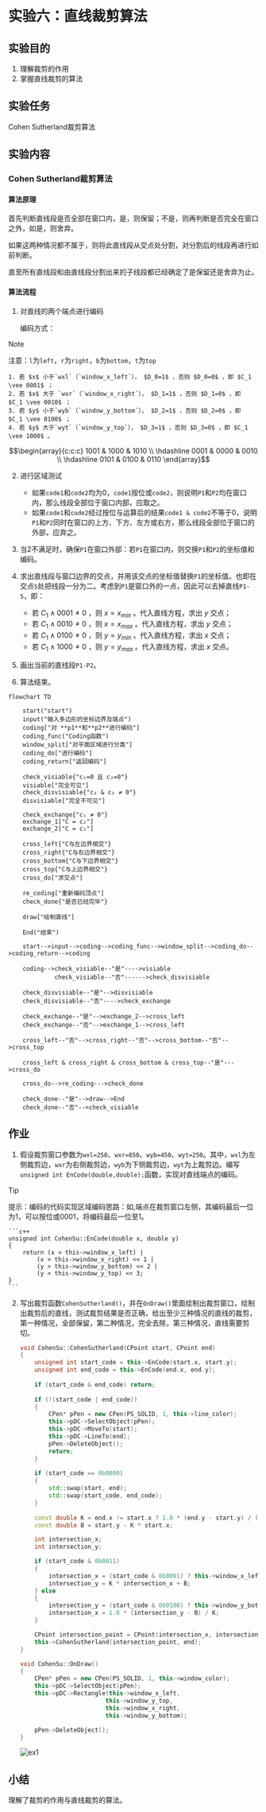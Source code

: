 ﻿# 实验六：直线裁剪算法

## 实验目的

1. 理解裁剪的作用
2. 掌握直线裁剪的算法

## 实验任务

Cohen Sutherland裁剪算法

## 实验内容

### Cohen Sutherland裁剪算法

#### 算法原理

首先判断直线段是否全部在窗口内，是，则保留；不是，则再判断是否完全在窗口之外，如是，则舍弃。

如果这两种情况都不属于，则将此直线段从交点处分割，对分割后的线段再进行如前判断。

直至所有直线段和由直线段分割出来的子线段都已经确定了是保留还是舍弃为止。

#### 算法流程

1. 对直线的两个端点进行编码

    编码方式：

> [!NOTE]
>
> 注意：`l`为`left`，`r`为`right`，`b`为`bottom`，`t`为`top`

    1. 若 $x$ 小于`wxl`（`window_x_left`）， $D_0=1$ ，否则 $D_0=0$ ，即 $C_1 \vee 0001$ ；
    2. 若 $x$ 大于 `wxr`（`window_x_right`）， $D_1=1$ ，否则 $D_1=0$ ，即 $C_1 \vee 0010$ ；
    3. 若 $y$ 小于`wyb`（`window_y_bottom`）， $D_2=1$ ，否则 $D_2=0$ ，即 $C_1 \vee 0100$ ；
    4. 若 $y$ 大于`wyt`（`window_y_top`）， $D_3=1$ ，否则 $D_3=0$ ，即 $C_1 \vee 1000$ 。

```math
\begin{array}{c:c:c}
    1001 & 1000 & 1010 \\
    \hdashline
    0001 & 0000 & 0010 \\
    \hdashline
    0101 & 0100 & 0110
\end{array}
```

2. 进行区域测试

    - 如果`code1`和`code2`均为0，`code1`按位或`code2`，则说明`P1`和`P2`均在窗口内，那么线段全部位于窗口内部，应取之。
    - 如果`code1`和`code2`经过按位与运算后的结果`code1 & code2`不等于0，说明`P1`和`P2`同时在窗口的上方、下方、左方或右方，那么线段全部位于窗口的外部，应弃之。

3. 当2不满足时，确保`P1`在窗口外部：若`P1`在窗口内，则交换`P1`和`P2`的坐标值和编码。

4. 求出直线段与窗口边界的交点，并用该交点的坐标值替换`P1`的坐标值。也即在交点`S`处把线段一分为二。考虑到`P1`是窗口外的一点，因此可以去掉直线`P1-S`，即：

    - 若 $C_1 \wedge 0001 \ne 0$ ，则 $x=x_{min}$ 。代入直线方程，求出 $y$ 交点；
    - 若 $C_1 \wedge 0010 \ne 0$ ，则 $x=x_{max}$ 。代入直线方程，求出 $y$ 交点；
    - 若 $C_1 \wedge 0100 \ne 0$ ，则 $y=y_{min}$ 。代入直线方程，求出 $x$ 交点；
    - 若 $C_1 \wedge 1000 \ne 0$ ，则 $y=y_{max}$ 。代入直线方程，求出 $x$ 交点。

5. 画出当前的直线段`P1-P2`。
6. 算法结束。

```mermaid
flowchart TD

    start("start")
    input("输入多边形的坐标边界及端点")
    coding["对 **p1**和**p2**进行编码"]
    coding_func("Coding函数")
    window_split["对平面区域进行分类"]
    coding_do["进行编码"]
    coding_return["返回编码"]

    check_visiable{"c₁=0 且 c₂=0"}
    visiable["完全可见"]
    check_disvisiable{"c₁ & c₂ ≠ 0"}
    disvisiable["完全不可见"]

    check_exchange{"c₁ ≠ 0"}
    exchange_1["C = c₂"]
    exchange_2["C = c₁"]

    cross_left{"C与左边界相交"}
    cross_right{"C与右边界相交"}
    cross_bottom{"C与下边界相交"}
    cross_top{"C与上边界相交"}
    cross_do["求交点"]

    re_coding["重新编码顶点"]
    check_done{"是否已经完毕"}

    draw["绘制直线"]

    End("结束")

    start-->input-->coding-->coding_func-->window_split-->coding_do-->coding_return-->coding

    coding-->check_visiable--"是"---->visiable
             check_visiable--"否"------>check_disvisiable

    check_disvisiable--"是"-->disvisiable
    check_disvisiable--"否"---->check_exchange

    check_exchange--"是"-->exchange_2-->cross_left
    check_exchange--"否"-->exchange_1-->cross_left

    cross_left--"否"-->cross_right--"否"-->cross_bottom--"否"-->cross_top

    cross_left & cross_right & cross_bottom & cross_top--"是"--->cross_do

    cross_do-->re_coding--->check_done

    check_done--"是"-->draw-->End
    check_done--"否"-->check_visiable
```

## 作业

1. 假设裁剪窗口参数为`wxl=250`、`wxr=850`、`wyb=450`、`wyt=250`。其中，`wxl`为左侧裁剪边，`wxr`为右侧裁剪边，`wyb`为下侧裁剪边，`wyt`为上裁剪边。编写`unsigned int EnCode(double,double);`函数，实现对直线端点的编码。

> [!TIP]
>
> 提示：编码的代码实现区域编码思路：如,端点在裁剪窗口左侧，其编码最后一位为1，可以按位或0001，将编码最后一位至1。

    ```c++
    unsigned int CohenSu::EnCode(double x, double y)
    {
        return (x < this->window_x_left) |
            (x > this->window_x_right) << 1 |
            (y > this->window_y_bottom) << 2 |
            (y < this->window_y_top) << 3;
    }
    ```

2. 写出裁剪函数`CohenSutherland()`，并在`OnDraw()`里面绘制出裁剪窗口，绘制出裁剪后的直线，测试裁剪结果是否正确，给出至少三种情况的直线的裁剪，第一种情况，全部保留，第二种情况，完全去除，第三种情况，直线需要剪切。

    ```c++
    void CohenSu::CohenSutherland(CPoint start, CPoint end)
    {
        unsigned int start_code = this->EnCode(start.x, start.y);
        unsigned int end_code = this->EnCode(end.x, end.y);
        
        if (start_code & end_code) return;
        
        if (!(start_code | end_code))
        {
            CPen* pPen = new CPen(PS_SOLID, 1, this->line_color);
            this->pDC->SelectObject(pPen);
            this->pDC->MoveTo(start);
            this->pDC->LineTo(end);
            pPen->DeleteObject();
            return;
        }
        
        if (start_code == 0b0000)
        {
            std::swap(start, end);
            std::swap(start_code, end_code);
        }
        
        const double K = end.x != start.x ? 1.0 * (end.y - start.y) / (end.x - start.x) : 0.0;
        const double B = start.y - K * start.x;

        int intersection_x;
        int intersection_y;

        if (start_code & 0b0011)
        {
            intersection_x = (start_code & 0b0001) ? this->window_x_left : this->window_x_right;
            intersection_y = K * intersection_x + B;
        } else
        {
            intersection_y = (start_code & 0b0100) ? this->window_y_bottom : this->window_y_top;
            intersection_x = 1.0 * (intersection_y - B) / K;
        }

        CPoint intersection_point = CPoint(intersection_x, intersection_y);
        this->CohenSutherland(intersection_point, end);
    }

    void CohenSu::OnDraw()
    {
        CPen* pPen = new CPen(PS_SOLID, 1, this->window_color);
        this->pDC->SelectObject(pPen);
        this->pDC->Rectangle(this->window_x_left,
                            this->window_y_top,
                            this->window_x_right,
                            this->window_y_bottom);

        pPen->DeleteObject();
    }
    ```

    ![ex1](.doc/ex1.png)

## 小结

理解了裁剪的作用与直线裁剪的算法。
